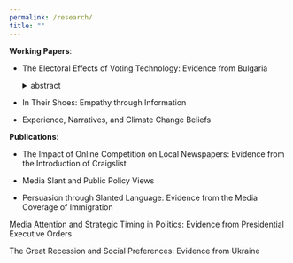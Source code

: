 ```yaml
---
permalink: /research/
title: ""
---
```


**Working Papers**:


- The Electoral Effects of Voting Technology: Evidence from Bulgaria

  <details>
  <summary>abstract</summary>
  Can voting technology improve the integrity of elections in developing democracies? We study this question in the context of Bulgaria’s transition from paper ballots to voting via direct-recording electronic machines -- a measure introduced with the goals of improving the accuracy of the election process and disrupting established practices of vote-buying and voter coercion. Our empirical strategy leverages a sharp discontinuity in the rule for the allocation of voting machines across polling stations, and variation in the implementation of machine voting over nine consecutive elections. We document two main results. First, machine voting significantly increases the share of valid votes, effectively increasing the likelihood that votes -- especially those cast by less educated, elderly or ethnic minority voters -- are accurately counted toward the electoral outcome. Second, machine voting causes a large and significant reduction in turnout, particularly in poor and rural areas. Decomposing this decline, we find that it is driven entirely by a reduction in votes for parties that were locally dominant in general elections at baseline, while we find no change in votes for other parties.  We conduct representative surveys to further investigate mechanisms related to the reduction of bought or fictitious votes, as well as alternative mechanisms related to voters’ aversion to new technologies.
  </details>



- In Their Shoes: Empathy through Information


- Experience, Narratives, and Climate Change Beliefs 


**Publications**:

- The Impact of Online Competition on Local Newspapers: Evidence from the Introduction of Craigslist 

- Media Slant and Public Policy Views 

- Persuasion through Slanted Language: Evidence from the Media Coverage of Immigration 

Media Attention and Strategic Timing in Politics: Evidence from Presidential Executive Orders

The Great Recession and Social Preferences: Evidence from Ukraine
